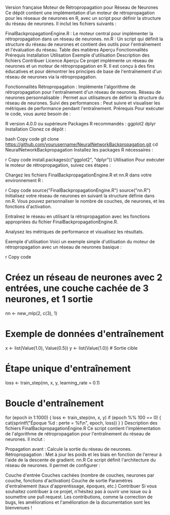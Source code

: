Version française
Moteur de Rétropropagation pour Réseau de Neurones
Ce dépôt contient une implémentation d’un moteur de rétropropagation pour les réseaux de neurones en R, avec un script pour définir la structure du réseau de neurones. Il inclut les fichiers suivants :

FinalBackpropagationEngine.R : Le moteur central pour implémenter la rétropropagation dans un réseau de neurones.
nn.R : Un script qui définit la structure du réseau de neurones et contient des outils pour l'entraînement et l'évaluation du réseau.
Table des matières
Aperçu
Fonctionnalités
Prérequis
Installation
Utilisation
Exemple d'utilisation
Description des fichiers
Contribuer
Licence
Aperçu
Ce projet implémente un réseau de neurones et un moteur de rétropropagation en R. Il est conçu à des fins éducatives et pour démontrer les principes de base de l'entraînement d'un réseau de neurones via la rétropropagation.

Fonctionnalités
Rétropropagation : Implémente l'algorithme de rétropropagation pour l'entraînement d'un réseau de neurones.
Réseau de neurones personnalisable : Permet aux utilisateurs de définir la structure du réseau de neurones.
Suivi des performances : Peut suivre et visualiser les métriques de performance pendant l'entraînement.
Prérequis
Pour exécuter le code, vous aurez besoin de :

R version 4.0.0 ou supérieure
Packages R recommandés :
ggplot2
dplyr
Installation
Clonez ce dépôt :

bash
Copy code
git clone https://github.com/yourusername/NeuralNetworkBackpropagation.git
cd NeuralNetworkBackpropagation
Installez les packages R nécessaires :

r
Copy code
install.packages(c("ggplot2", "dplyr"))
Utilisation
Pour exécuter le moteur de rétropropagation, suivez ces étapes :

Chargez les fichiers FinalBackpropagationEngine.R et nn.R dans votre environnement R :

r
Copy code
source("FinalBackpropagationEngine.R")
source("nn.R")
Initialisez votre réseau de neurones en suivant la structure définie dans nn.R. Vous pouvez personnaliser le nombre de couches, de neurones, et les fonctions d'activation.

Entraînez le réseau en utilisant la rétropropagation avec les fonctions appropriées du fichier FinalBackpropagationEngine.R.

Analysez les métriques de performance et visualisez les résultats.

Exemple d'utilisation
Voici un exemple simple d'utilisation du moteur de rétropropagation avec un réseau de neurones basique :

r
Copy code
# Créez un réseau de neurones avec 2 entrées, une couche cachée de 3 neurones, et 1 sortie
nn <- new_mlp(2, c(3), 1)

# Exemple de données d'entraînement
x <- list(Value(1.0), Value(0.5))
y <- list(Value(1.0))  # Sortie cible

# Étape unique d'entraînement
loss <- train_step(nn, x, y, learning_rate = 0.1)

# Boucle d'entraînement
for (epoch in 1:1000) {
    loss <- train_step(nn, x, y)
    if (epoch %% 100 == 0) {
        cat(sprintf("Époque %d : perte = %f\n", epoch, loss))
    }
}
Description des fichiers
FinalBackpropagationEngine.R
Ce script contient l'implémentation de l'algorithme de rétropropagation pour l'entraînement du réseau de neurones. Il inclut :

Propagation avant : Calcule la sortie du réseau de neurones.
Rétropropagation : Met à jour les poids et les biais en fonction de l'erreur à l'aide de la descente de gradient.
nn.R
Ce script définit l'architecture du réseau de neurones. Il permet de configurer :

Couche d'entrée
Couches cachées (nombre de couches, neurones par couche, fonctions d'activation)
Couche de sortie
Paramètres d'entraînement (taux d'apprentissage, époques, etc.)
Contribuer
Si vous souhaitez contribuer à ce projet, n'hésitez pas à ouvrir une issue ou à soumettre une pull request. Les contributions, comme la correction de bugs, les améliorations et l'amélioration de la documentation sont les bienvenues !
